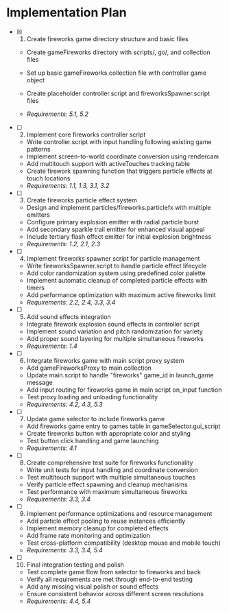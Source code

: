 # Implementation Plan

- [x] 1. Create fireworks game directory structure and basic files

  - Create gameFireworks directory with scripts/, go/, and collection files
  - Set up basic gameFireworks.collection file with controller game object
  - Create placeholder controller.script and fireworksSpawner.script files

  - _Requirements: 5.1, 5.2_


- [ ] 2. Implement core fireworks controller script

  - Write controller.script with input handling following existing game patterns
  - Implement screen-to-world coordinate conversion using rendercam
  - Add multitouch support with activeTouches tracking table
  - Create firework spawning function that triggers particle effects at touch locations
  - _Requirements: 1.1, 1.3, 3.1, 3.2_

- [ ] 3. Create fireworks particle effect system

  - Design and implement particles/fireworks.particlefx with multiple emitters
  - Configure primary explosion emitter with radial particle burst
  - Add secondary sparkle trail emitter for enhanced visual appeal
  - Include tertiary flash effect emitter for initial explosion brightness
  - _Requirements: 1.2, 2.1, 2.3_

- [ ] 4. Implement fireworks spawner script for particle management

  - Write fireworksSpawner.script to handle particle effect lifecycle
  - Add color randomization system using predefined color palette
  - Implement automatic cleanup of completed particle effects with timers
  - Add performance optimization with maximum active fireworks limit
  - _Requirements: 2.2, 2.4, 3.3, 3.4_

- [ ] 5. Add sound effects integration

  - Integrate firework explosion sound effects in controller script
  - Implement sound variation and pitch randomization for variety
  - Add proper sound layering for multiple simultaneous fireworks
  - _Requirements: 1.4_

- [ ] 6. Integrate fireworks game with main script proxy system

  - Add gameFireworksProxy to main.collection
  - Update main.script to handle "fireworks" game_id in launch_game message
  - Add input routing for fireworks game in main script on_input function
  - Test proxy loading and unloading functionality
  - _Requirements: 4.2, 4.3, 5.3_

- [ ] 7. Update game selector to include fireworks game

  - Add fireworks game entry to games table in gameSelector.gui_script
  - Create fireworks button with appropriate color and styling
  - Test button click handling and game launching
  - _Requirements: 4.1_

- [ ] 8. Create comprehensive test suite for fireworks functionality

  - Write unit tests for input handling and coordinate conversion
  - Test multitouch support with multiple simultaneous touches
  - Verify particle effect spawning and cleanup mechanisms
  - Test performance with maximum simultaneous fireworks
  - _Requirements: 3.3, 3.4_

- [ ] 9. Implement performance optimizations and resource management

  - Add particle effect pooling to reuse instances efficiently
  - Implement memory cleanup for completed effects
  - Add frame rate monitoring and optimization
  - Test cross-platform compatibility (desktop mouse and mobile touch)
  - _Requirements: 3.3, 3.4, 5.4_

- [ ] 10. Final integration testing and polish
  - Test complete game flow from selector to fireworks and back
  - Verify all requirements are met through end-to-end testing
  - Add any missing visual polish or sound effects
  - Ensure consistent behavior across different screen resolutions
  - _Requirements: 4.4, 5.4_
